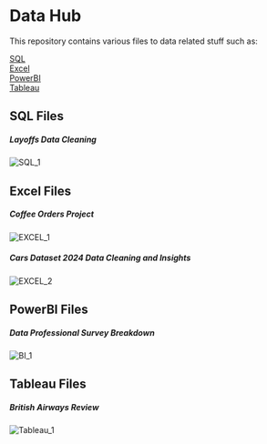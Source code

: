 # Data Hub

This repository contains various files to data related stuff such as:

  [SQL](#sql-files)<br>
  [Excel](#excel-files)<br>
  [PowerBI](#powerbi-files)<br>
  [Tableau](#tableau-files)
  
## SQL Files
##### Layoffs Data Cleaning
![SQL_1](https://raw.github.com/MarcinDevAcc/Data-Projects/main/images/Layoffs_cleaning.png)
## Excel Files
##### Coffee Orders Project
![EXCEL_1](https://raw.github.com//MarcinDevAcc/Data-Projects/main/Excel/Coffee_orders_project/CoffeeSalesProject.png)
##### Cars Dataset 2024 Data Cleaning and Insights
![EXCEL_2](https://raw.github.com//MarcinDevAcc/Data-Projects/main/images/Cars.png)
## PowerBI Files
##### Data Professional Survey Breakdown
![BI_1](https://raw.github.com/MarcinDevAcc/Data-Projects/main/images/Data-Professional-Survey-Breakdown.jpg)
## Tableau Files
##### British Airways Review
![Tableau_1](https://raw.github.com/MarcinDevAcc/Data-Projects/main/images/AirwaysDashboard.png)
